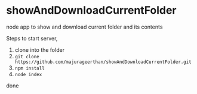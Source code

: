 # showAndDownloadCurrentFolder
node app to show and download current folder and its contents

Steps to start server,

1. clone into the folder
2. `git clone https://github.com/majurageerthan/showAndDownloadCurrentFolder.git`
3. `npm install`
4. `node index`

done
